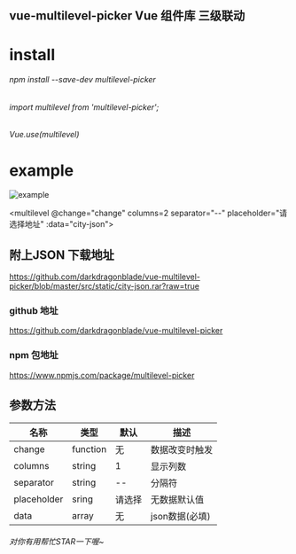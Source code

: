 ## vue-multilevel-picker Vue 组件库 三级联动

# install
###### npm install --save-dev multilevel-picker
###### import multilevel from 'multilevel-picker';
###### Vue.use(multilevel)

# example

![example](https://github.com/darkdragonblade/vue-multilevel-picker/blob/master/src/static/example.gif?raw=true)

<multilevel @change="change" columns=2 separator="--" placeholder="请选择地址" :data="city-json"></multilevel>

## 附上JSON 下载地址
https://github.com/darkdragonblade/vue-multilevel-picker/blob/master/src/static/city-json.rar?raw=true

### github 地址
https://github.com/darkdragonblade/vue-multilevel-picker

### npm 包地址
https://www.npmjs.com/package/multilevel-picker

## 参数方法

|名称|类型|默认|描述
|---|---|---|---|
|change|function|无|数据改变时触发|
|columns|string|1|显示列数|
|separator|string|--|分隔符|
|placeholder|sring|请选择|无数据默认值|
|data|array|无|json数据(必填)|

###### 对你有用帮忙STAR一下喔~
